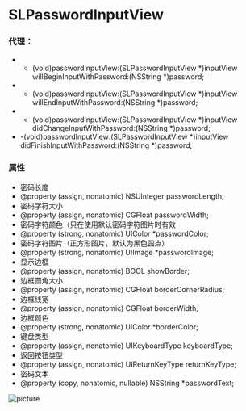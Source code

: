 # SLPasswordInputView

### 代理：
- - (void)passwordInputView:(SLPasswordInputView *)inputView willBeginInputWithPassword:(NSString *)password;
- - (void)passwordInputView:(SLPasswordInputView *)inputView willEndInputWithPassword:(NSString *)password;
- - (void)passwordInputView:(SLPasswordInputView *)inputView didChangeInputWithPassword:(NSString *)password;
- -(void)passwordInputView:(SLPasswordInputView *)inputView didFinishInputWithPassword:(NSString *)password;

### 属性
- 密码长度
- @property (assign, nonatomic) NSUInteger passwordLength;
- 密码字符大小
- @property (assign, nonatomic) CGFloat passwordWidth;
- 密码字符颜色（只在使用默认密码字符图片时有效
- @property (strong, nonatomic) UIColor *passwordColor;
- 密码字符图片（正方形图片，默认为黑色圆点）
- @property (strong, nonatomic) UIImage *passwordImage;
- 显示边框
- @property (assign, nonatomic) BOOL showBorder;
- 边框圆角大小
- @property (assign, nonatomic) CGFloat borderCornerRadius;
- 边框线宽
- @property (assign, nonatomic) CGFloat borderWidth;
- 边框颜色
- @property (strong, nonatomic) UIColor *borderColor;
- 键盘类型
- @property (assign, nonatomic) UIKeyboardType keyboardType;
- 返回按钮类型
- @property (assign, nonatomic) UIReturnKeyType returnKeyType;
- 密码文本
- @property (copy, nonatomic, nullable) NSString *passwordText;

![picture](https://github.com/Coderzhangsl/SLPasswordInputView/blob/master/Pictures/Simulator%20Screen%20Shot%202016%E5%B9%B47%E6%9C%8829%E6%97%A5%20%E4%B8%8B%E5%8D%883.47.37.png)
